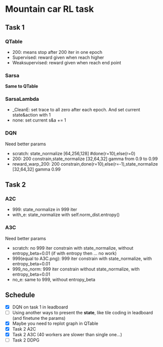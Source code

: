 # Mountain car RL task

## Task 1

### QTable
+ 200: means stop after 200 iter in one epoch
+ Supervised: reward given when reach higher
+ Weaksupervised: reward given when reach end point

### Sarsa
**Same to QTable**

### SarsaLambda
+ _CleanE: set trace to all zero after each epoch. And set current state&action with 1
+ none: set current s&a += 1

### DQN
Need better params
+ scratch: state_normalize [64,256,128]  #done(r=10),else(r=0)
+ 200: 200 constrain,state_normalize [32,64,32] gamma from 0.9 to 0.99
+ reward_warp_200: 200 constrain,done(r=10),else(r=-1),state_normalize [32,64,32] gamma 0.99

## Task 2

### A2C
+ 999: state_normalize in 999 iter
+ with_e: state_normalize with self.norm_dist.entropy() 

### A3C
Need better params
+ scratch: no 999 iter constrain with state_normalize, without entropy_beta=0.01 (if with entropy then ... no work)  
+ 999(equal to A3C.png): 999 iter constrain with state_normalize, with entropy_beta=0.01  
+ 999_no_norm: 999 iter constrain without state_normalize, with entropy_beta=0.01 
+ no_e: same to 999, without entropy_beta 


## Schedule

- [x] DQN on task 1 in leadboard
- [ ] Using another ways to present the **state**, like tile coding in leadboard (and finetune the params)
- [x] Maybe you need to replot graph in QTable
- [x] Task 2 A2C
- [x] Task 2 A3C (40 workers are slower than single one...)
- [ ] Task 2 DDPG
